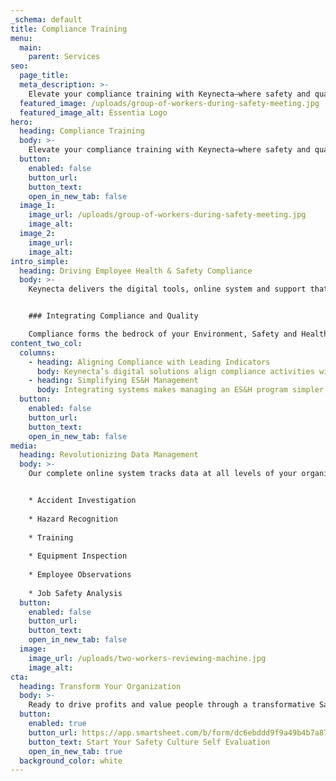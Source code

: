 ```yaml
---
_schema: default
title: Compliance Training
menu:
  main:
    parent: Services
seo:
  page_title:
  meta_description: >-
    Elevate your compliance training with Keynecta—where safety and quality converge for organizational excellence. Drive profits. Value people. Optimize compliance.
  featured_image: /uploads/group-of-workers-during-safety-meeting.jpg
  featured_image_alt: Essentia Logo
hero:
  heading: Compliance Training
  body: >-
    Elevate your compliance training with Keynecta—where safety and quality converge for organizational excellence. Drive profits. Value people. Optimize compliance.
  button:
    enabled: false
    button_url: 
    button_text: 
    open_in_new_tab: false
  image_1:
    image_url: /uploads/group-of-workers-during-safety-meeting.jpg
    image_alt:
  image_2:
    image_url:
    image_alt:
intro_simple:
  heading: Driving Employee Health & Safety Compliance
  body: >-
    Keynecta delivers the digital tools, online system and support that will power your Employee Health & Safety Compliance Program and help your organization create a culture of safety.


    ### Integrating Compliance and Quality

    Compliance forms the bedrock of your Environment, Safety and Health (ES&H) program. A holistic approach includes OSHA, DOT Hazmat and specific environmental regulations and procedures. At Keynecta, we use a complete online system to integrate compliance requirements with quality practices, a proven method for identifying deficiencies and taking corrective actions. 
content_two_col:
  columns: 
    - heading: Aligning Compliance with Leading Indicators
      body: Keynecta’s digital solutions align compliance activities with leading indicators to drive culture and behavior change.
    - heading: Simplifying ES&H Management
      body: Integrating systems makes managing an ES&H program simpler and clearer, providing a solid approach for all employees to follow.
  button:
    enabled: false
    button_url: 
    button_text: 
    open_in_new_tab: false
media:
  heading: Revolutionizing Data Management
  body: >-
    Our complete online system tracks data at all levels of your organization, including:


    * Accident Investigation
    
    * Hazard Recognition
    
    * Training
    
    * Equipment Inspection
    
    * Employee Observations
    
    * Job Safety Analysis
  button:
    enabled: false
    button_url: 
    button_text: 
    open_in_new_tab: false
  image:
    image_url: /uploads/two-workers-reviewing-machine.jpg
    image_alt:
cta:
  heading: Transform Your Organization
  body: >-
    Ready to drive profits and value people through a transformative Safety Culture? Join Keynecta and redefine your organization's safety journey today.
  button:
    enabled: true
    button_url: https://app.smartsheet.com/b/form/dc6ebddd9f9a49b4b7a87e7d705fa150
    button_text: Start Your Safety Culture Self Evaluation
    open_in_new_tab: true
  background_color: white
---
```

